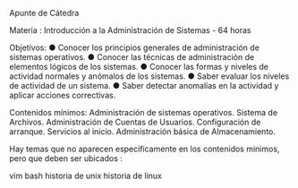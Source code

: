 Apunte de Cátedra

Materia : Introducción a la Administración de Sistemas - 64 horas

Objetivos:
● Conocer los principios generales de administración de sistemas operativos.
● Conocer las técnicas de administración de elementos lógicos de los sistemas.
● Conocer las formas y niveles de actividad normales y anómalos de los sistemas.
● Saber evaluar los niveles de actividad de un sistema.
● Saber detectar anomalías en la actividad y aplicar acciones correctivas.

Contenidos mínimos:
Administración de sistemas operativos. Sistema de Archivos.
Administración de Cuentas de Usuarios.
Configuración de arranque. Servicios al inicio.
Administración básica de Almacenamiento.


Hay temas que no aparecen especificamente en los contenidos minimos,
pero que deben ser ubicados :

vim
bash
historia de unix
historia de linux
